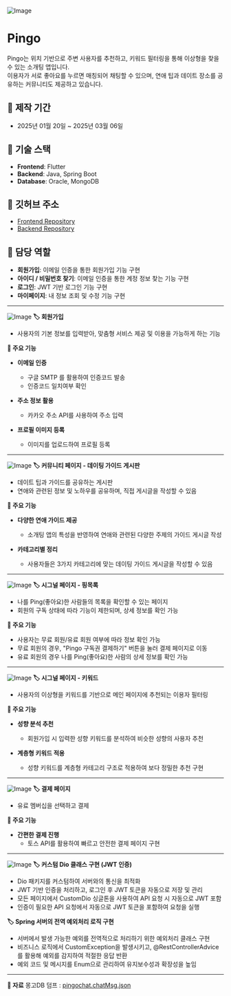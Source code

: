 ![Image](https://github.com/user-attachments/assets/bf67fe15-c1a2-4918-83c8-8b3a0f3d5e13)
# Pingo

Pingo는 위치 기반으로 주변 사용자를 추천하고, 키워드 필터링을 통해 이상형을 찾을 수 있는 소개팅 앱입니다. </br>
이용자가 서로 좋아요를 누르면 매칭되어 채팅할 수 있으며, 연애 팁과 데이트 장소를 공유하는 커뮤니티도 제공하고 있습니다.


## 📌 제작 기간
- 2025년 01월 20일 ~ 2025년 03월 06일

## 📌 기술 스택
- **Frontend**: Flutter
- **Backend**: Java, Spring Boot
- **Database**: Oracle, MongoDB

## 📌 깃허브 주소
- [Frontend Repository](https://github.com/2Shiro/pingo_front)
- [Backend Repository](https://github.com/2Shiro/pingo_back)

## 📌 담당 역할
- **회원가입**: 이메일 인증을 통한 회원가입 기능 구현
- **아이디 / 비밀번호 찾기**: 이메일 인증을 통한 계정 정보 찾는 기능 구현
- **로그인**: JWT 기반 로그인 기능 구현
- **마이페이지**: 내 정보 조회 및 수정 기능 구현

---
![Image](https://github.com/user-attachments/assets/eb6eea15-2e93-40ab-ba69-b5455b39d446)
**🏷️ 회원가입**
- 사용자의 기본 정보를 입력받아, 맞춤형 서비스 제공 및 이용을 가능하게 하는 기능

**📌 주요 기능**
- **이메일 인증**
    - 구글 SMTP 를 활용하여 인증코드 발송
    - 인증코드 일치여부 확인

- **주소 정보 활용**
    - 카카오 주소 API를 사용하여 주소 입력

- **프로필 이미지 등록**
    - 이미지를 업로드하여 프로필 등록
 ---
![Image](https://github.com/user-attachments/assets/330cae54-0873-42d8-af9f-356d08dfcdf3)
**🏷️ 커뮤니티 페이지 - 데이팅 가이드 게시판**
- 데이트 팁과 가이드를 공유하는 게시판
- 연애와 관련된 정보 및 노하우를 공유하며, 직접 게시글을 작성할 수 있음

**📌 주요 기능**
- **다양한 연애 가이드 제공**
    - 소개팅 앱의 특성을 반영하여 연애와 관련된 다양한 주제의 가이드 게시글 작성

- **카테고리별 정리**
    - 사용자들은 3가지 카테고리에 맞는 데이팅 가이드 게시글을 작성할 수 있음
---
![Image](https://github.com/user-attachments/assets/b0c69df6-a8fb-4e3e-831a-75d0a1e26265)
**🏷️ 시그널 페이지 - 핑목록**
- 나를 Ping(좋아요)한 사람들의 목록을 확인할 수 있는 페이지
- 회원의 구독 상태에 따라 기능이 제한되며, 상세 정보를 확인 가능

**📌 주요 기능**
- 사용자는 무료 회원/유료 회원 여부에 따라 정보 확인 가능
- 무료 회원의 경우, "Pingo 구독권 결제하기" 버튼을 눌러 결제 페이지로 이동
- 유료 회원의 경우 나를 Ping(좋아요)한 사람의 상세 정보를 확인 가능
---
![Image](https://github.com/user-attachments/assets/410e7eac-e367-4ae5-871f-fb37e23c783e)
**🏷️ 시그널 페이지 - 키워드**
- 사용자의 이상형을 키워드를 기반으로 메인 페이지에 추천되는 이용자 필터링

**📌 주요 기능**
- **성향 분석 추천**
    - 회원가입 시 입력한 성향 키워드를 분석하여 비슷한 성향의 사용자 추천

- **계층형 키워드 적용**
    - 성향 키워드를 계층형 카테고리 구조로 적용하여 보다 정밀한 추천 구현
---
![Image](https://github.com/user-attachments/assets/89fc3086-ede8-457a-8c55-b25ab29fbc5b)
**🏷️ 결제 페이지**
- 유료 멤버십을 선택하고 결제

**📌 주요 기능**
- **간편한 결제 진행**
    - 토스 API를 활용하여 빠르고 안전한 결제 페이지 구현
---
![Image](https://github.com/user-attachments/assets/a019eb21-888b-4fc1-aacd-54a70f9aae7d)
**🏷️ 커스텀 Dio 클래스 구현 (JWT 인증)**
- Dio 패키지를 커스텀하여 서버와의 통신을 최적화
- JWT 기반 인증을 처리하고, 로그인 후 JWT 토큰을 자동으로 저장 및 관리
- 모든 페이지에서 CustomDio 싱글톤을 사용하여 API 요청 시 자동으로 JWT 포함
- 인증이 필요한 API 요청에서 자동으로 JWT 토큰을 포함하여 요청을 실행

**🏷️ Spring 서버의 전역 예외처리 로직 구현**
- 서버에서 발생 가능한 예외를 전역적으로 처리하기 위한 예외처리 클래스 구현
- 비즈니스 로직에서 CustomException을 발생시키고, @RestControllerAdvice
를 활용해 예외를 감지하여 적절한 응답 반환
- 예외 코드 및 메시지를 Enum으로 관리하여 유지보수성과 확장성을 높임

---
**📌 자료**
몽고DB 덤프 : [pingochat.chatMsg.json](https://github.com/user-attachments/files/19104292/pingochat.chatMsg.json)
